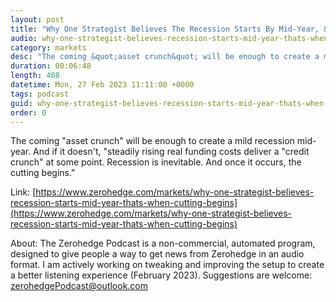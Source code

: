 ```yaml
---
layout: post
title: "Why One Strategist Believes The Recession Starts By Mid-Year, &quot;That's When The Cutting Begins&quot;"
audio: why-one-strategist-believes-recession-starts-mid-year-thats-when-cutting-begins-1
category: markets
desc: "The coming &quot;asset crunch&quot; will be enough to create a mild recession mid-year. And if it doesn't, &quot;steadily rising real funding costs deliver a &quot;credit crunch&quot; at some point. Recession is inevitable. And once it occurs, the cutting begins.&quot;"
duration: 00:06:48
length: 408
datetime: Mon, 27 Feb 2023 11:11:00 +0000
tags: podcast
guid: why-one-strategist-believes-recession-starts-mid-year-thats-when-cutting-begins-0
order: 0
---
```

The coming &quot;asset crunch&quot; will be enough to create a mild recession mid-year. And if it doesn't, &quot;steadily rising real funding costs deliver a &quot;credit crunch&quot; at some point. Recession is inevitable. And once it occurs, the cutting begins.&quot;

Link: [https://www.zerohedge.com/markets/why-one-strategist-believes-recession-starts-mid-year-thats-when-cutting-begins](https://www.zerohedge.com/markets/why-one-strategist-believes-recession-starts-mid-year-thats-when-cutting-begins)

About: The Zerohedge Podcast is a non-commercial, automated program, designed to give people a way to get news from Zerohedge in an audio format.  I am actively working on tweaking and improving the setup to create a better listening experience (February 2023).  Suggestions are welcome: [zerohedgePodcast@outlook.com](mailto:zerohedgePodcast@outlook.com)